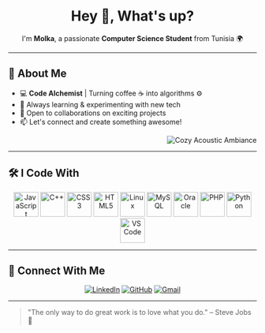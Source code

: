<h1 align="center">Hey 👋, What's up?</h1>

<p align="center">I'm <strong>Molka</strong>, a passionate <strong>Computer Science Student</strong> from Tunisia 🌍</p>

---

## 🚀 About Me

- 💻 **Code Alchemist** | Turning coffee ☕ into algorithms ⚙️
- 🌟 Always learning & experimenting with new tech
- 🤝 Open to collaborations on exciting projects
- 📫 Let's connect and create something awesome!

<p align="right">
  <img src="https://media0.giphy.com/media/v1.Y2lkPTc5MGI3NjExbHk3MzBtMHU1OXhoMDRhd3BjYWEyNXYwMnF0ODZsdXZ2dWlmZHl4ZSZlcD12MV9pbnRlcm5hbF9naWZfYnlfaWQmY3Q9Zw/6OrCT1jVbonHG/giphy.gif" alt="Cozy Acoustic Ambiance" >
</p>

---

## 🛠️ I Code With

<p align="center">
  <img src="https://cdn.jsdelivr.net/gh/devicons/devicon/icons/javascript/javascript-original.svg" height="50" alt="JavaScript" />
  <img src="https://cdn.jsdelivr.net/gh/devicons/devicon/icons/cplusplus/cplusplus-original.svg" height="50" alt="C++" />
  <img src="https://cdn.jsdelivr.net/gh/devicons/devicon/icons/css3/css3-original.svg" height="50" alt="CSS3" />
  <img src="https://cdn.jsdelivr.net/gh/devicons/devicon/icons/html5/html5-original.svg" height="50" alt="HTML5" />
  <img src="https://cdn.jsdelivr.net/gh/devicons/devicon/icons/linux/linux-original.svg" height="50" alt="Linux" />
  <img src="https://cdn.jsdelivr.net/gh/devicons/devicon/icons/mysql/mysql-original.svg" height="50" alt="MySQL" />
  <img src="https://cdn.jsdelivr.net/gh/devicons/devicon/icons/oracle/oracle-original.svg" height="50" alt="Oracle" />
  <img src="https://cdn.jsdelivr.net/gh/devicons/devicon/icons/php/php-original.svg" height="50" alt="PHP" />
  <img src="https://cdn.jsdelivr.net/gh/devicons/devicon/icons/python/python-original.svg" height="50" alt="Python" />
  <img src="https://cdn.jsdelivr.net/gh/devicons/devicon/icons/vscode/vscode-original.svg" height="50" alt="VS Code" />
</p>

---

## 🌟 Connect With Me

<p align="center">
  <a href="https://www.linkedin.com/in/yourprofile" target="_blank"><img src="https://img.shields.io/badge/LinkedIn-blue?style=for-the-badge&logo=linkedin" alt="LinkedIn"/></a>
  <a href="https://github.com/yourgithub" target="_blank"><img src="https://img.shields.io/badge/GitHub-black?style=for-the-badge&logo=github" alt="GitHub"/></a>
  <a href="mailto:youremail@gmail.com" target="_blank"><img src="https://img.shields.io/badge/Gmail-red?style=for-the-badge&logo=gmail" alt="Gmail"/></a>
</p>

---

> "The only way to do great work is to love what you do." – Steve Jobs 🚀
